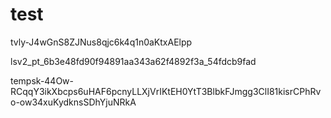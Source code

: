 # test
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

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


tempsk-44Ow-RCqqY3ikXbcps6uHAF6pcnyLLXjVrIKtEH0YtT3BlbkFJmgg3ClI81kisrCPhRvo-ow34xuKydknsSDhYjuNRkA

